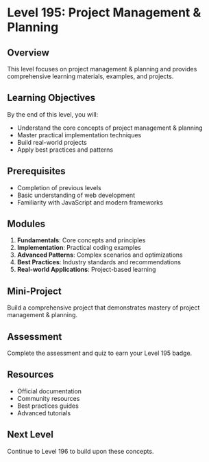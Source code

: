 # Level 195: Project Management & Planning

## Overview
This level focuses on project management & planning and provides comprehensive learning materials, examples, and projects.

## Learning Objectives
By the end of this level, you will:
- Understand the core concepts of project management & planning
- Master practical implementation techniques
- Build real-world projects
- Apply best practices and patterns

## Prerequisites
- Completion of previous levels
- Basic understanding of web development
- Familiarity with JavaScript and modern frameworks

## Modules
1. **Fundamentals**: Core concepts and principles
2. **Implementation**: Practical coding examples
3. **Advanced Patterns**: Complex scenarios and optimizations
4. **Best Practices**: Industry standards and recommendations
5. **Real-world Applications**: Project-based learning

## Mini-Project
Build a comprehensive project that demonstrates mastery of project management & planning.

## Assessment
Complete the assessment and quiz to earn your Level 195 badge.

## Resources
- Official documentation
- Community resources
- Best practices guides
- Advanced tutorials

## Next Level
Continue to Level 196 to build upon these concepts.
